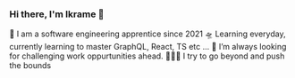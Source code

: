 ### Hi there, I'm Ikrame 👋

🎤 I am a software engineering apprentice since 2021
🛸 Learning everyday, currently learning to master GraphQL, React, TS etc ...
🌋 I’m always looking for challenging work oppurtunities ahead.
🧗🏾‍♀️ I try to go beyond and push the bounds

